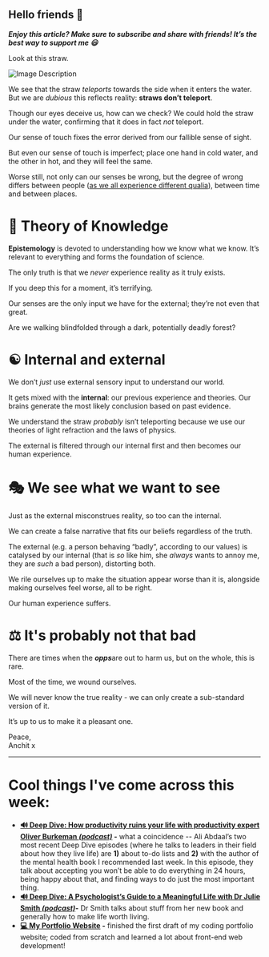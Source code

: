 **Hello friends 💙**
-------------------

***Enjoy this article? Make sure to subscribe and share with friends! It’s the best way to support me 😃***

Look at this straw.


![Image Description](https://images.fineartamerica.com/images-medium-large-5/2-refraction-in-a-glass-of-water-science-photo-library.jpg )


We see that the straw *teleports* towards the side when it enters the water. But we are *dubious* this reflects reality: **straws don’t teleport**.

Though our eyes deceive us, how can we check? We could hold the straw under the water, confirming that it does in fact *not* teleport.

Our sense of touch fixes the error derived from our fallible sense of sight.

But even our sense of touch is imperfect; place one hand in cold water, and the other in hot, and they will feel the same.

Worse still, not only can our senses be wrong, but the degree of wrong differs between people ([as we all experience different qualia](__GHOST_URL__/4-considering-the-qualia-of-human-life/)), between time and between places.

📖 Theory of Knowledge
=====================

**Epistemology** is devoted to understanding how we know what we know. It’s relevant to everything and forms the foundation of science.

The only truth is that we *never* experience reality as it truly exists.

If you deep this for a moment, it’s terrifying.

Our senses are the only input we have for the external; they’re not even that great. 

Are we walking blindfolded through a dark, potentially deadly forest?

☯ Internal and external
=======================

We don’t *just* use external sensory input to understand our world.

It gets mixed with the **internal**: our previous experience and theories. Our brains generate the most likely conclusion based on past evidence.

We understand the straw *probably* isn’t teleporting because we use our theories of light refraction and the laws of physics.

The external is filtered through our internal first and then becomes our human experience.

🎭 We see what we want to see
============================

Just as the external misconstrues reality, so too can the internal.

We can create a false narrative that fits our beliefs regardless of the truth. 

The external (e.g. a person behaving “badly”, according to our values) is catalysed by our internal (that is *so* like him, she *always* wants to annoy me, they are *such* a bad person), distorting both.

We rile ourselves up to make the situation appear worse than it is, alongside making ourselves feel worse, all to be right.

Our human experience suffers.

⚖ It's probably not that bad
============================

There are times when the ***opps***are out to harm us, but on the whole, this is rare. 

Most of the time, we wound ourselves.

We will never know the true reality - we can only create a sub-standard version of it.

It’s up to us to make it a pleasant one.

Peace,  
Anchit x



---

Cool things I've come across this week:
=======================================

* **[🔊 Deep Dive: How productivity ruins your life with productivity expert Oliver Burkeman *(podcast)*](https://open.spotify.com/episode/7yCsfUppC0SMZPiVGnLAeQ?si=b5a4529c70774437) -** what a coincidence -- Ali Abdaal’s two most recent Deep Dive episodes (where he talks to leaders in their field about how they live life) are **1)** about to-do lists and **2)** with the author of the mental health book I recommended last week. In this episode, they talk about accepting you won’t be able to do everything in 24 hours, being happy about that, and finding ways to do just the most important thing.
* **[🔊 Deep Dive: A Psychologist’s Guide to a Meaningful Life with Dr Julie Smith *(podcast)*](https://open.spotify.com/episode/5zf3QjS60BofCEHHRe2RAs?si=47d9a6e8733249a9)-** Dr Smith talks about stuff from her new book and generally how to make life worth living.
* **[💻 My Portfolio Website](https://anchit.netlify.app/) -** finished the first draft of my coding portfolio website; coded from scratch and learned a lot about front-end web development!
